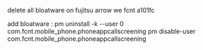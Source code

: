 delete all bloatware on fujitsu arrow we fcnt a101fc

add bloatware :
pm uninstall -k --user 0 com.fcnt.mobile_phone.phoneappcallscreening
pm disable-user
com.fcnt.mobile_phone.phoneappcallscreening
